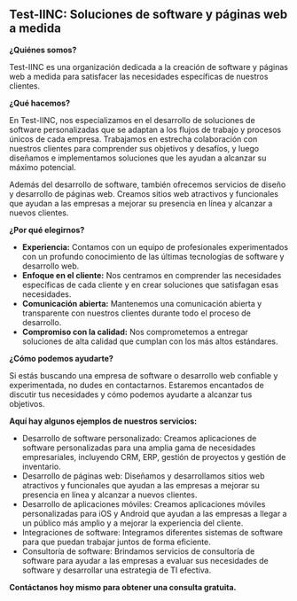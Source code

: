 ## Test-IINC: Soluciones de software y páginas web a medida

**¿Quiénes somos?**

Test-IINC es una organización dedicada a la creación de software y páginas web a medida para satisfacer las necesidades específicas de nuestros clientes.

**¿Qué hacemos?**

En Test-IINC, nos especializamos en el desarrollo de soluciones de software personalizadas que se adaptan a los flujos de trabajo y procesos únicos de cada empresa. Trabajamos en estrecha colaboración con nuestros clientes para comprender sus objetivos y desafíos, y luego diseñamos e implementamos soluciones que les ayudan a alcanzar su máximo potencial.

Además del desarrollo de software, también ofrecemos servicios de diseño y desarrollo de páginas web. Creamos sitios web atractivos y funcionales que ayudan a las empresas a mejorar su presencia en línea y alcanzar a nuevos clientes.

**¿Por qué elegirnos?**

* **Experiencia:** Contamos con un equipo de profesionales experimentados con un profundo conocimiento de las últimas tecnologías de software y desarrollo web.
* **Enfoque en el cliente:** Nos centramos en comprender las necesidades específicas de cada cliente y en crear soluciones que satisfagan esas necesidades.
* **Comunicación abierta:** Mantenemos una comunicación abierta y transparente con nuestros clientes durante todo el proceso de desarrollo.
* **Compromiso con la calidad:** Nos comprometemos a entregar soluciones de alta calidad que cumplan con los más altos estándares.

**¿Cómo podemos ayudarte?**

Si estás buscando una empresa de software o desarrollo web confiable y experimentada, no dudes en contactarnos. Estaremos encantados de discutir tus necesidades y cómo podemos ayudarte a alcanzar tus objetivos.

**Aquí hay algunos ejemplos de nuestros servicios:**

* Desarrollo de software personalizado: Creamos aplicaciones de software personalizadas para una amplia gama de necesidades empresariales, incluyendo CRM, ERP, gestión de proyectos y gestión de inventario.
* Desarrollo de páginas web: Diseñamos y desarrollamos sitios web atractivos y funcionales que ayudan a las empresas a mejorar su presencia en línea y alcanzar a nuevos clientes.
* Desarrollo de aplicaciones móviles: Creamos aplicaciones móviles personalizadas para iOS y Android que ayudan a las empresas a llegar a un público más amplio y a mejorar la experiencia del cliente.
* Integraciones de software: Integramos diferentes sistemas de software para que puedan trabajar juntos de forma eficiente.
* Consultoría de software: Brindamos servicios de consultoría de software para ayudar a las empresas a evaluar sus necesidades de software y desarrollar una estrategia de TI efectiva.

**Contáctanos hoy mismo para obtener una consulta gratuita.**
